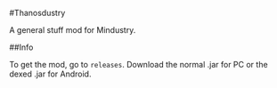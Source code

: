 #Thanosdustry

A general stuff mod for Mindustry.

##Info

To get the mod, go to `releases`. Download the normal .jar for PC or the dexed .jar for Android.
